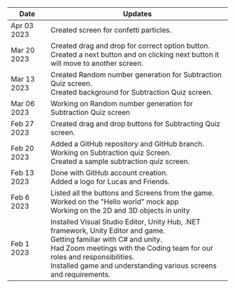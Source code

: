 | Date  | Updates |
| ------------- | ------------- |
| Apr 03 2023 |	Created screen for confetti particles. |
| Mar 20 2023 |	Created drag and drop for correct option button. <br> Created a next button and on clicking next button it will move to another screen. |
| Mar 13 2023 |	Created Random number generation for Subtraction Quiz screen. <br> Created background for Subtraction Quiz screen.|
| Mar 06 2023 |	Working on Random number generation for Subtraction Quiz screen |
| Feb 27 2023  | Created drag and drop buttons for Subtracting Quiz screen.|
| Feb 20 2023 | Added a GitHub repository and GitHub branch. <br>	Working on Subtraction quiz Screen. <br> Created a sample subtraction quiz screen.|
| Feb 13 2023 |	Done with GitHub account creation. <br> Added a logo for Lucas and Friends. |
| Feb 6 2023 | Listed all the buttons and Screens from the game.<br>	Worked on the "Hello world" mock app <br> Working on the 2D and 3D  objects in unity |
| Feb 1 2023 | Installed Visual Studio Editor, Unity Hub, .NET framework, Unity Editor and game. <br>	Getting familiar with C# and unity. <br> Had Zoom meetings with the Coding team for our roles and responsibilities. <br> Installed game and understanding various screens and requirements. |
